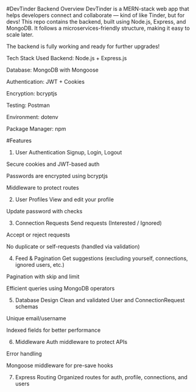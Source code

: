 #DevTinder Backend 
Overview
DevTinder is a MERN-stack web app that helps developers connect and collaborate — kind of like Tinder, but for devs!
This repo contains the backend, built using Node.js, Express, and MongoDB. It follows a microservices-friendly structure, making it easy to scale later.

The backend is fully working and ready for further upgrades!

Tech Stack Used
Backend: Node.js + Express.js

Database: MongoDB with Mongoose

Authentication: JWT + Cookies

Encryption: bcryptjs

Testing: Postman

Environment: dotenv

Package Manager: npm

#Features
1. User Authentication
Signup, Login, Logout

Secure cookies and JWT-based auth

Passwords are encrypted using bcryptjs

Middleware to protect routes

2. User Profiles
View and edit your profile

Update password with checks

3. Connection Requests
Send requests (Interested / Ignored)

Accept or reject requests

No duplicate or self-requests (handled via validation)

4. Feed & Pagination
Get suggestions (excluding yourself, connections, ignored users, etc.)

Pagination with skip and limit

Efficient queries using MongoDB operators

5. Database Design
Clean and validated User and ConnectionRequest schemas

Unique email/username

Indexed fields for better performance

6. Middleware
Auth middleware to protect APIs

Error handling

Mongoose middleware for pre-save hooks

7. Express Routing
Organized routes for auth, profile, connections, and users

